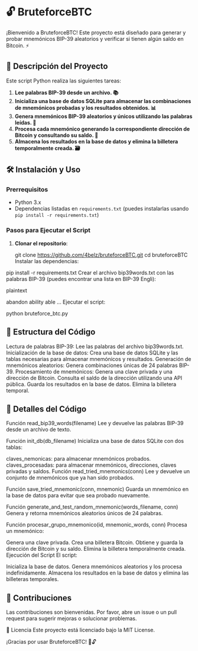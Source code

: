 # 🔓 BruteforceBTC

¡Bienvenido a BruteforceBTC! Este proyecto está diseñado para generar y probar mnemónicos BIP-39 aleatorios y verificar si tienen algún saldo en Bitcoin. ⚡

## 🚀 Descripción del Proyecto

Este script Python realiza las siguientes tareas:

1. **Lee palabras BIP-39 desde un archivo. 📚**
2. **Inicializa una base de datos SQLite para almacenar las combinaciones de mnemónicos probadas y los resultados obtenidos. 📊**
3. **Genera mnemónicos BIP-39 aleatorios y únicos utilizando las palabras leídas. 🎲**
4. **Procesa cada mnemónico generando la correspondiente dirección de Bitcoin y consultando su saldo. 💸**
5. **Almacena los resultados en la base de datos y elimina la billetera temporalmente creada. 🗃️**

## 🛠️ Instalación y Uso

### Prerrequisitos

- Python 3.x
- Dependencias listadas en `requirements.txt` (puedes instalarlas usando `pip install -r requirements.txt`)

### Pasos para Ejecutar el Script

1. **Clonar el repositorio**:
  
   git clone https://github.com/4belz/bruteforceBTC.git
   cd bruteforceBTC
Instalar las dependencias:

pip install -r requirements.txt
Crear el archivo bip39words.txt con las palabras BIP-39 (puedes encontrar una lista en BIP-39 Engli):

plaintext

abandon
ability
able
...
Ejecutar el script:

python bruteforce_btc.py

## 📂 Estructura del Código

Lectura de palabras BIP-39: Lee las palabras del archivo bip39words.txt.
Inicialización de la base de datos: Crea una base de datos SQLite y las tablas necesarias para almacenar mnemónicos y resultados.
Generación de mnemónicos aleatorios: Genera combinaciones únicas de 24 palabras BIP-39.
Procesamiento de mnemónicos:
Genera una clave privada y una dirección de Bitcoin.
Consulta el saldo de la dirección utilizando una API pública.
Guarda los resultados en la base de datos.
Elimina la billetera temporal.

## 📝 Detalles del Código

Función read_bip39_words(filename)
Lee y devuelve las palabras BIP-39 desde un archivo de texto.

Función init_db(db_filename)
Inicializa una base de datos SQLite con dos tablas:

claves_nemonicas: para almacenar mnemónicos probados.
claves_procesadas: para almacenar mnemónicos, direcciones, claves privadas y saldos.
Función read_tried_mnemonics(conn)
Lee y devuelve un conjunto de mnemónicos que ya han sido probados.

Función save_tried_mnemonic(conn, mnemonic)
Guarda un mnemónico en la base de datos para evitar que sea probado nuevamente.

Función generate_and_test_random_mnemonic(words_filename, conn)
Genera y retorna mnemónicos aleatorios únicos de 24 palabras.

Función procesar_grupo_mnemonico(id, mnemonic_words, conn)
Procesa un mnemónico:

Genera una clave privada.
Crea una billetera Bitcoin.
Obtiene y guarda la dirección de Bitcoin y su saldo.
Elimina la billetera temporalmente creada.
Ejecución del Script
El script:

Inicializa la base de datos.
Genera mnemónicos aleatorios y los procesa indefinidamente.
Almacena los resultados en la base de datos y elimina las billeteras temporales.

## 🚧 Contribuciones
Las contribuciones son bienvenidas. Por favor, abre un issue o un pull request para sugerir mejoras o solucionar problemas.

📜 Licencia
Este proyecto está licenciado bajo la MIT License.

¡Gracias por usar BruteforceBTC! 🚀🔓
